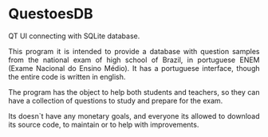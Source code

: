# QuestoesDB
<body align = "justify" >QT UI connecting with SQLite database.


This program it is intended to provide a database with question samples from the national exam of high school of Brazil,
in portuguese ENEM (Exame Nacional do Ensino Médio).
It has a portuguese interface, though the entire code is written in english.

The program has the object to help both students and teachers, so they can have a collection of questions to study and
prepare for the exam.

Its doesn`t have any monetary goals, and everyone its allowed to download its source code, to maintain or to help with 
improvements.
</body>
